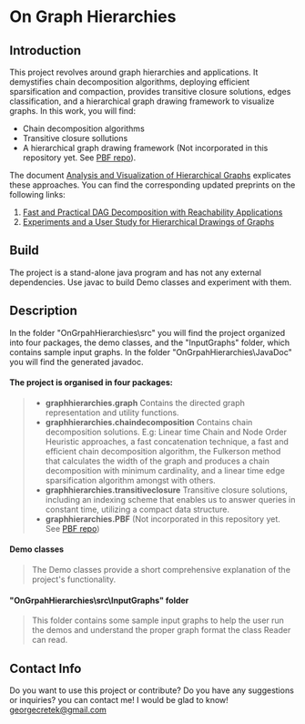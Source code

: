 # On Graph Hierarchies
## Introduction
This project revolves around graph hierarchies and applications. It demystifies chain decomposition algorithms, deploying efficient sparsification and compaction, provides transitive closure solutions, edges classification, and a hierarchical graph drawing framework to visualize graphs. In this work, you will find:
- Chain decomposition algorithms
- Transitive closure sollutions
- A hierarchical graph drawing framework (Not incorporated in this repository yet. See [PBF repo](https://github.com/GiorgosKritikakis/PathBasedFramework)).

The document [Analysis and Visualization of Hierarchical Graphs](https://giorgoskritikakis.github.io/MSc_Thesis_uoc-submission.pdf) explicates these approaches. You can find the corresponding updated preprints on the following links:

1) [Fast and Practical DAG Decomposition with Reachability Applications](https://arxiv.org/abs/2212.03945)
2) [Experiments and a User Study for Hierarchical Drawings of Graphs](https://arxiv.org/abs/2209.04522)

## Build
The project is a stand-alone java program and has not any external dependencies. Use javac to build Demo classes and experiment with them.
## Description
In the folder "OnGrpahHierarchies\src" you will find the project organized into four packages, the demo classes, and the "InputGraphs" folder, which contains sample input graphs. In the folder "OnGrpahHierarchies\JavaDoc" you will find the generated javadoc.
#### The project is organised in four packages:
> +  **graphhierarchies.graph**
> Contains the directed graph representation and utility functions.
> + **graphhierarchies.chaindecomposition**
> Contains chain decomposition solutions. 
> E.g: Linear time Chain and Node Order Heuristic approaches, a fast concatenation technique, a fast and efficient chain decomposition algorithm, the Fulkerson method that calculates the width of the graph and produces a chain decomposition with minimum cardinality, and a linear time edge sparsification algorithm amongst with others.
>  + **graphhierarchies.transitiveclosure**
>  Transitive closure solutions, including an indexing scheme that enables us to answer queries in constant time, utilizing a compact data structure.
>  + **graphhierarchies.PBF**
>  (Not incorporated in this repository yet. See [PBF repo](https://github.com/GiorgosKritikakis/PathBasedFramework))
#### Demo classes
> The Demo classes provide a short comprehensive explanation of the project's functionality.
#### "OnGrpahHierarchies\src\InputGraphs" folder
> This folder contains some sample input graphs to help the user run the demos and understand the proper graph format the class Reader can read.

 
## Contact Info
Do you want to use this project or contribute? Do you have any suggestions or inquiries? you can contact me! I would be glad to know!
[georgecretek@gmail.com](mailto:georgecretek@gmail.com)
